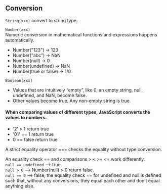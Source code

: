 ## Conversion

`String(xxx)` convert to string type.

`Number(xxx)`  
Numeric conversion in mathematical functions and expressions happens automatically.  
- Number("123") -> 123  
- Number("abc") -> NaN  
- Number(null) -> 0
- Number(undefined) -> NaN
- Number(true or false) -> 1/0

`Boolean(xxx)`  
- Values that are intuitively “empty”, like 0, an empty string, null, undefined, and NaN, become false.
- Other values become true. Any non-empty string is true.

#### When comparing values of different types, JavaScript converts the values to numbers.
- '2' > 1  return true
- '01' == 1 return true
- 0 == false return true

A strict equality operator === checks the equality without type conversion.

An equality check == and comparisons > < >= <= work differently.  
`null == undefined` --> true.  
`null > 0`  --> Number(null) > 0 return false.  
`null == 0` --> false, the equality check == for undefined and null is defined such that, without any conversions, they equal each other and don’t equal anything else.

